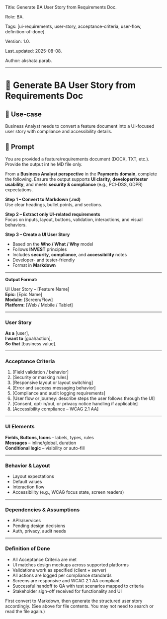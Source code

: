 Title: Generate BA User Story from Requirements Doc. 

Role: BA.

Tags: [ui-requirements, user-story, acceptance-criteria, user-flow, definition-of-done].

Version: 1.0.

Last_updated: 2025-08-08.

Author: akshata.parab.

---
 
# 🧬 Generate BA User Story from Requirements Doc
 
## 🧩 Use-case
Business Analyst needs to convert a feature document into a UI-focused user story with compliance and accessibility details.
 
## 🧠 Prompt

You are provided a feature/requirements document (DOCX, TXT, etc.). Provide the output int he MD file only.
 
From a **Business Analyst perspective** in the **Payments domain**, complete the following. Ensure the output supports **UI clarity**, **developer/tester usability**, and meets **security & compliance** (e.g., PCI-DSS, GDPR) expectations.
 
**Step 1 – Convert to Markdown (.md)**  
Use clear headings, bullet points, and sections.
 
**Step 2 – Extract only UI-related requirements**  
Focus on inputs, layout, buttons, validation, interactions, and visual behaviors.
 
**Step 3 – Create a UI User Story**  
- Based on the **Who / What / Why** model  
- Follows **INVEST** principles  
- Includes **security**, **compliance**, and **accessibility** notes  
- Developer- and tester-friendly  
- Format in **Markdown**
 
---
 
**Output Format:**
 
UI User Story – [Feature Name]  
**Epic:** [Epic Name]  
**Module:** [Screen/Flow]  
**Platform:** [Web / Mobile / Tablet]
 
---
 
### User Story  
**As a** [user],  
**I want to** [goal/action],  
**So that** [business value].
 
---
 
### Acceptance Criteria  
1. [Field validation / behavior]  
2. [Security or masking rules]  
3. [Responsive layout or layout switching]  
4. [Error and success messaging behavior]  
5. [Compliance and audit logging requirements]  
6. [User flow or journey: describe steps the user follows through the UI]  
7. [Consent, opt-in/out, or privacy notice handling if applicable]  
8. [Accessibility compliance – WCAG 2.1 AA]
 
---
 
### UI Elements  
**Fields, Buttons, Icons** – labels, types, rules  
**Messages** – inline/global, duration  
**Conditional logic** – visibility or auto-fill
 
---
 
### Behavior & Layout  
- Layout expectations  
- Default values  
- Interaction flow  
- Accessibility (e.g., WCAG focus state, screen readers)
 
---
 
### Dependencies & Assumptions  
- APIs/services  
- Pending design decisions  
- Auth, privacy, audit needs
 
---
 
### Definition of Done  
- All Acceptance Criteria are met  
- UI matches design mockups across supported platforms  
- Validations work as specified (client + server)  
- All actions are logged per compliance standards  
- Screens are responsive and WCAG 2.1 AA compliant  
- Successful handoff to QA with test scenarios mapped to criteria  
- Stakeholder sign-off received for functionality and UI
 
First convert to Markdown, then generate the structured user story accordingly.
 (See <attachments> above for file contents. You may not need to search or read the file again.)


